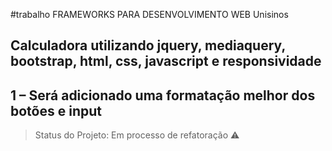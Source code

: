 #trabalho FRAMEWORKS PARA DESENVOLVIMENTO WEB Unisinos

## Calculadora utilizando jquery, mediaquery, bootstrap, html, css, javascript e responsividade


## 1 – Será adicionado uma formatação melhor dos botões e input

> Status do Projeto: Em processo de refatoração :warning:
